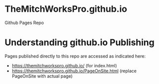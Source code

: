 # TheMitchWorksPro.github.io
Github Pages Repo

# Understanding github.io Publishing
Pages published directly to this repo are accessed as indicated here:
 - https://themitchworkspro.github.io/  (for index.html)
 - https://themitchworkspro.github.io/PageOnSite.html (replace PageOnSite with actual page)
